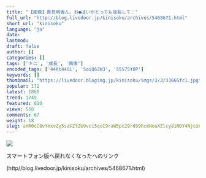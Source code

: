 ```yaml
---
title: "【画像】貴島明香ん、お●ぱいがとっても成長して："
full_url: "http://blog.livedoor.jp/kinisoku/archives/5468671.html"
short_url: "kinisoku"
language: "ja"
date: 
lastmod: 
draft: false
author: []
categories: []
tags: ['キニ', '成長', '画像']
encoded_tags: ['44Kt44OL', '5oiQ6ZW3', '55S75YOP']
keywords: []
thumbnail: "https://livedoor.blogimg.jp/kinisoku/imgs/3/3/33665fc1.jpg"
popular: 172
latest: 1860
trend: 1749
featured: 610
views: 558
comments: 67
weight: 18
slug: aHR0cC8vYmxvZy5saXZlZG9vci5qcC9raW5pc29rdS9hcmNoaXZlcy81NDY4NjcxLmh0bWw=
---
```


![](https://livedoor.blogimg.jp/kinisoku/imgs/3/3/33665fc1.jpg)

スマートフォン版へ戻れなくなったへのリンク

(http//blog.livedoor.jp/kinisoku/archives/5468671.html)
